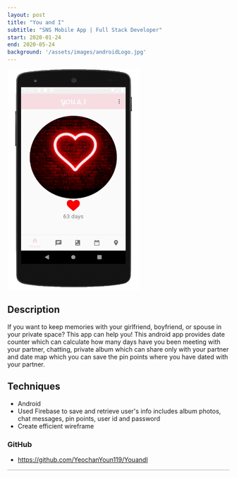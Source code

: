 ```yaml
---
layout: post
title: "You and I"
subtitle: "SNS Mobile App | Full Stack Developer"
start: 2020-01-24
end: 2020-05-24
background: '/assets/images/androidLogo.jpg'
---
```

<div class="container">
    <div class="row">
        <div class="col-sm-6">
            <p><img src="/assets/images/UNI.jpg" alt="Youn and I android app" width="300" height="500"></p>
        </div>
        <div class="col-sm-6">
            <h2>Description</h2>
            <p>If you want to keep memories with your girlfriend, boyfriend, or spouse in your private space? This app can help you! This android app provides date counter which can calculate how many days have you been meeting with your partner, chatting, private album which can share only with your partner and date map which you can save the pin points where you have dated with your partner.</p>
            <h2>Techniques</h2>
            <ul>
            <li>Android</li>
            <li>Used Firebase to save and retrieve user's info includes album photos, chat messages, pin points, user id and password</li>
            <li>Create efficient wireframe</li>
            </ul>
            <h3>GitHub</h3>
            <ul>
            <li><a href="https://github.com/YeochanYoun119/YouandI">https://github.com/YeochanYoun119/YouandI</a></li>
            </ul>         
        </div>
    </div>
<hr style="height:2px;border-width:0;color:gray;background-color:lightgray">
</div>